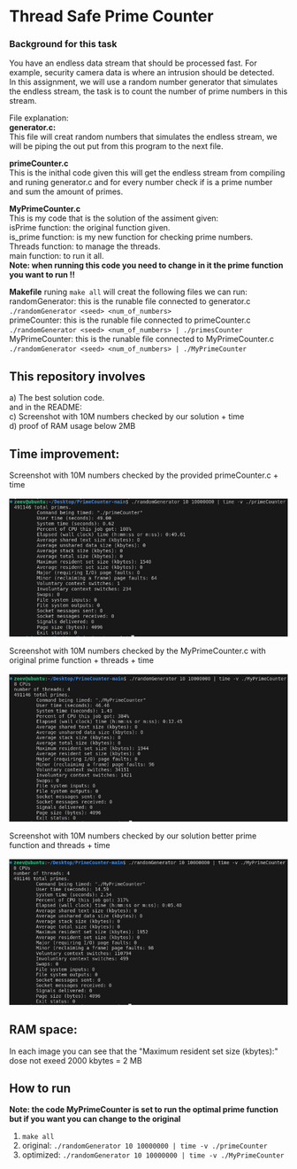 # Thread Safe Prime Counter

### Background for this task </br>
You have an endless data stream that should be processed fast. For example, security camera data is where an 
intrusion should be detected.</br>
In this assignment, we will use a random number generator that simulates the endless stream, the task is to count the number of prime numbers in this stream.</br>

File explanation:</br>
**generator.c:**    
This file will creat random numbers that simulates the endless stream, we will be piping the out put from this program to the next file.   

**primeCounter.c**    
This is the inithal code given this will get the endless stream from compiling and runing generator.c and for every number check if is a prime number and sum the amount of primes.   

**MyPrimeCounter.c**    
This is my code that is the solution of the assiment given:   
isPrime function: the original function given.      
is_prime function: is my new function for checking prime numbers.     
Threads function: to manage the threads.    
main function: to run it all.   
**Note: when running this code you need to change in it the prime function you want to run !!**

**Makefile**
runing ``` make all ``` will creat the following files we can run:   
randomGenerator: this is the runable file connected to generator.c ``` ./randomGenerator <seed> <num_of_numbers> ```      
primeCounter: this is the runable file connected to primeCounter.c ``` ./randomGenerator <seed> <num_of_numbers> | ./primesCounter ```   
MyPrimeCounter: this is the runable file connected to MyPrimeCounter.c ``` ./randomGenerator <seed> <num_of_numbers> | ./MyPrimeCounter ```   

## This repository involves
a) The best solution code. </br>
and in the README: </br>
c) Screenshot with 10M numbers checked by our solution + time </br>
d) proof of RAM usage below 2MB </br>

## Time improvement:
Screenshot with 10M numbers checked by the provided primeCounter.c + time </br>   
![image](https://github.com/zeevfischer/PrimeCounter/blob/main/img/all%20original.png)

Screenshot with 10M numbers checked by the MyPrimeCounter.c with original prime function + threads + time </br>  
![image](https://github.com/zeevfischer/PrimeCounter/blob/main/img/original%20prime%20add%20threads.png)

Screenshot with 10M numbers checked by our solution better prime function and threads  + time </br>   
![image](https://github.com/zeevfischer/PrimeCounter/blob/main/img/new%20peime%20and%20threads%20.png)

## RAM space:
In each image you can see that the "Maximum resident set size (kbytes):" dose not exeed 2000 kbytes  = 2 MB   

## How to run
**Note: the code MyPrimeCounter is set to run the optimal prime function but if you want you can change to the original**
1. ``` make all ```
2. original: ``` ./randomGenerator 10 10000000 | time -v ./primeCounter ```
3. optimized: ``` ./randomGenerator 10 10000000 | time -v ./MyPrimeCounter ```

